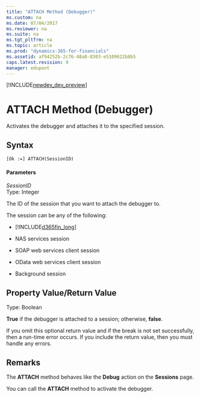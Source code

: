 ```yaml
---
title: "ATTACH Method (Debugger)"
ms.custom: na
ms.date: 07/04/2017
ms.reviewer: na
ms.suite: na
ms.tgt_pltfrm: na
ms.topic: article
ms.prod: "dynamics-365-for-financials"
ms.assetid: af94252b-2c76-48a0-8303-e5109622b8b5
caps.latest.revision: 9
manager: edupont
---
```


[!INCLUDE[newdev_dev_preview](../includes/newdev_dev_preview.md)]

# ATTACH Method (Debugger)
Activates the debugger and attaches it to the specified session.  

## Syntax  

```  
[Ok :=] ATTACH(SessionID)   
```  

#### Parameters  
 *SessionID*  
 Type: Integer  

 The ID of the session that you want to attach the debugger to.  

 The session can be any of the following:  

-   [!INCLUDE[d365fin_long](../includes/d365fin_long_md.md)]  

-   NAS services session  

-   SOAP web services client session  

-   OData web services client session  

-   Background session  

## Property Value/Return Value  
 Type: Boolean  

 **True** if the debugger is attached to a session; otherwise, **false**.  

 If you omit this optional return value and if the break is not set successfully, then a run-time error occurs. If you include the return value, then you must handle any errors.  

## Remarks  
 The **ATTACH** method behaves like the **Debug** action on the **Sessions** page.  

 You can call the **ATTACH** method<!--NAV or the [ACTIVATE Method \(Debugger\)](devenv-ACTIVATE-Method-Debugger.md)--> to activate the debugger.  
<!--
## See Also  
 [Activating the Debugger](Activating-the-Debugger.md)
-->